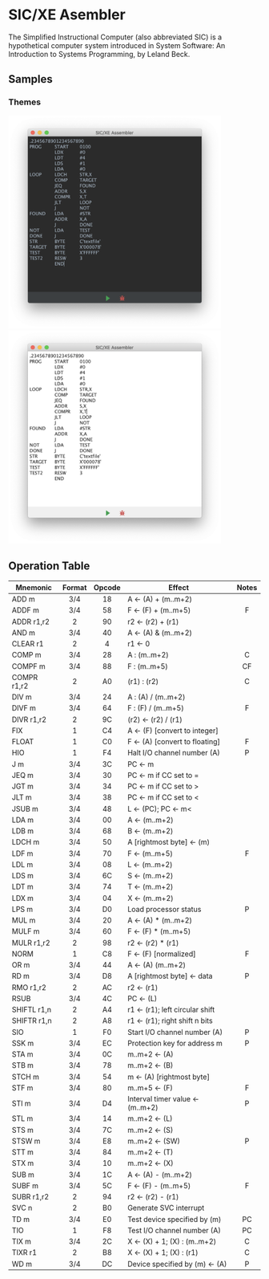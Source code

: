 # SIC/XE Asembler
The Simplified Instructional Computer (also abbreviated SIC) is a hypothetical computer system introduced in System Software: An Introduction to Systems Programming, by Leland Beck.

## Samples
### Themes
<img src="samples/screenshot-dark.png" width="425"/> <img src="samples/screenshot-light.png" width="425"/> 

## Operation Table
|Mnemonic     |Format  |Opcode  |Effect                           |Notes
|-------------|:------:|:------:|---------------------------------|:-----:
|ADD m        |  3/4   |  18    |A ← (A) + (m..m+2)               |
|ADDF m       |  3/4   |  58    |F ← (F) + (m..m+5)               |F
|ADDR r1,r2   |   2    |  90    |r2 ← (r2) + (r1)                 
|AND m        |  3/4   |  40    |A ← (A) & (m..m+2)               
|CLEAR r1     |   2    |   4    |r1 ← 0                           
|COMP m       |  3/4   |  28    |A : (m..m+2)                     |C
|COMPF m      |  3/4   |  88    |F : (m..m+5)                     |CF
|COMPR r1,r2  |   2    |  A0    |(r1) : (r2)                      |C
|DIV m        |  3/4   |  24    |A : (A) / (m..m+2)
|DIVF m       |  3/4   |  64    |F : (F) / (m..m+5)               |F
|DIVR r1,r2   |   2    |  9C    |(r2) ← (r2) / (r1)
|FIX          |   1    |  C4    |A ← (F) [convert to integer]
|FLOAT        |   1    |  C0    |F ← (A) [convert to floating]    |F
|HIO          |   1    |  F4    |Halt I/O channel number (A)      |P
|J m          |  3/4   |  3C    |PC ← m
|JEQ m        |  3/4   |  30    |PC ← m if CC set to =
|JGT m        |  3/4   |  34    |PC ← m if CC set to >
|JLT m        |  3/4   |  38    |PC ← m if CC set to <
|JSUB m       |  3/4   |  48    |L ← (PC); PC ← m<
|LDA m        |  3/4   |  00    |A ← (m..m+2)
|LDB m        |  3/4   |  68    |B ← (m..m+2)
|LDCH m       |  3/4   |  50    |A [rightmost byte] ← (m)
|LDF m        |  3/4   |  70    |F ← (m..m+5)                      |F
|LDL m        |  3/4   |  08    |L ← (m..m+2)
|LDS m        |  3/4   |  6C    |S ← (m..m+2)
|LDT m        |  3/4   |  74    |T ← (m..m+2)
|LDX m        |  3/4   |  04    |X ← (m..m+2)
|LPS m        |  3/4   |  D0    |Load processor status             |P
|MUL m        |  3/4   |  20    |A ← (A) * (m..m+2)
|MULF m       |  3/4   |  60    |F ← (F) * (m..m+5)
|MULR r1,r2   |   2    |  98    |r2 ← (r2) * (r1)
|NORM         |   1    |  C8    |F ← (F) [normalized]              |F
|OR m         |  3/4   |  44    |A ← (A)  (m..m+2)
|RD m         |  3/4   |  D8    |A [rightmost byte] ← data         |P
|RMO r1,r2    |   2    |  AC    |r2 ← (r1)
|RSUB         |  3/4   |  4C    |PC ← (L)
|SHIFTL r1,n  |   2    |  A4    |r1 ← (r1); left circular shift
|SHIFTR r1,n  |   2    |  A8    |r1 ← (r1); right shift n bits
|SIO          |   1    |  F0    |Start I/O channel number (A)      |P
|SSK m        |  3/4   |  EC    |Protection key for address m      |P
|STA m        |  3/4   |  0C    |m..m+2 ← (A)
|STB m        |  3/4   |  78    |m..m+2 ← (B)
|STCH m       |  3/4   |  54    |m ← (A) [rightmost byte]
|STF m        |  3/4   |  80    |m..m+5 ← (F)                       |F
|STI m        |  3/4   |  D4    |Interval timer value ← (m..m+2)    |P
|STL m        |  3/4   |  14    |m..m+2 ← (L)
|STS m        |  3/4   |  7C    |m..m+2 ← (S)
|STSW m       |  3/4   |  E8    |m..m+2 ← (SW)                      |P
|STT m        |  3/4   |  84    |m..m+2 ← (T)
|STX m        |  3/4   |  10    |m..m+2 ← (X)
|SUB m        |  3/4   |  1C    |A ← (A) - (m..m+2)
|SUBF m       |  3/4   |  5C    |F ← (F) - (m..m+5)                 |F
|SUBR r1,r2   |   2    |  94    |r2 ← (r2) - (r1)
|SVC n        |   2    |  B0    |Generate SVC interrupt
|TD m         |  3/4   |  E0    |Test device specified by (m)       |PC
|TIO          |   1    |  F8    |Test I/O channel number (A)        |PC
|TIX m        |  3/4   |  2C    |X ← (X) + 1; (X) : (m..m+2)        |C
|TIXR r1      |   2    |  B8    |X ← (X) + 1; (X) : (r1)            |C
|WD m         |  3/4   |  DC    |Device specified by (m) ← (A)      |P

